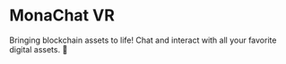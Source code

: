 # MonaChat VR

Bringing blockchain assets to life! Chat and interact with all your favorite digital assets. 🧤
